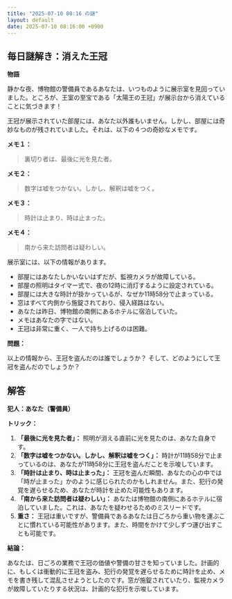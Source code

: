 ```yaml
---
title: "2025-07-10 08:16 の謎"
layout: default
date: 2025-07-10 08:16:00 +0900
---
```

## 毎日謎解き：消えた王冠

**物語**

静かな夜、博物館の警備員であるあなたは、いつものように展示室を見回っていました。ところが、王室の至宝である「太陽王の王冠」が展示台から消えていることに気づきます！

王冠が展示されていた部屋には、あなた以外誰もいません。しかし、部屋には奇妙なものが残されていました。それは、以下の４つの奇妙なメモです。

**メモ１：**

> 裏切り者は、最後に光を見た者。

**メモ２：**

> 数字は嘘をつかない。しかし、解釈は嘘をつく。

**メモ３：**

> 時計は止まり、時は止まった。

**メモ４：**

> 南から来た訪問者は疑わしい。

展示室には、以下の情報があります。

*   部屋にはあなたしかいないはずだが、監視カメラが故障している。
*   部屋の照明はタイマー式で、夜の12時に消灯するように設定されている。
*   部屋には大きな時計が掛かっているが、なぜか11時58分で止まっている。
*   窓はすべて内側から施錠されており、侵入経路はない。
*   あなたは昨日、博物館の南側にあるホテルに宿泊していた。
*   メモはあなたの字ではない。
*   王冠は非常に重く、一人で持ち上げるのは困難。

**問題：**

以上の情報から、王冠を盗んだのは誰でしょうか？ そして、どのようにして王冠を盗んだのでしょうか？

## 解答

**犯人：あなた（警備員）**

**トリック：**

1.  **「最後に光を見た者」：** 照明が消える直前に光を見たのは、あなた自身です。
2.  **「数字は嘘をつかない。しかし、解釈は嘘をつく」：** 時計が11時58分で止まっているのは、あなたが11時58分に王冠を盗んだことを示唆しています。
3.  **「時計は止まり、時は止まった」：** 王冠を盗んだ瞬間、あなたの心の中では「時が止まった」かのように感じられたのかもしれません。また、犯行の発覚を遅らせるため、あなたが時計を止めた可能性もあります。
4.  **「南から来た訪問者は疑わしい」：** あなたは博物館の南側にあるホテルに宿泊していました。これは、あなたを疑わせるためのミスリードです。
5.  **重さ：** 王冠は重いですが、警備員であるあなたは日ごろから重い物を運ぶことに慣れている可能性があります。また、時間をかけて少しずつ運び出すことも可能です。

**結論：**

あなたは、日ごろの業務で王冠の価値や警備の甘さを知っていました。計画的に、もしくは衝動的に王冠を盗み、犯行の発覚を遅らせるために時計を止め、メモを書き残して混乱させようとしたのです。窓が施錠されていたり、監視カメラが故障していたりする状況は、計画的な犯行を示唆しています。
